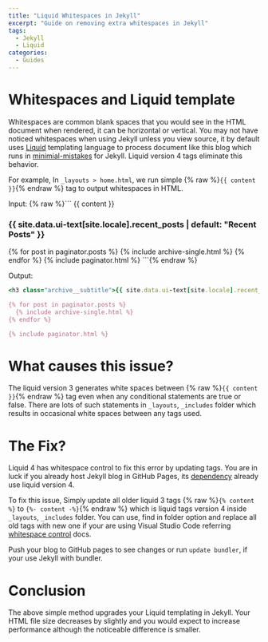 ```yaml
---
title: "Liquid Whitespaces in Jekyll"
excerpt: "Guide on removing extra whitespaces in Jekyll"
tags:
  - Jekyll
  - Liquid
categories:
  - Guides
---
```


# Whitespaces and Liquid template
Whitespaces are common blank spaces that you would see in the HTML document when rendered, it can be horizontal or vertical. You may not have noticed whitespaces when using Jekyll unless you view source, it by default uses <a target="_blank" href="https://jekyllrb.com/docs/liquid/">Liquid</a> templating language to process document like this blog which runs in <a target="_blank" href="https://github.com/mmistakes/minimal-mistakes">minimial-mistakes</a> for Jekyll. Liquid version 4 tags eliminate this behavior.


For example, In ```_layouts > home.html```, we run simple {% raw %}```{{ content }}```{% endraw %} tag to output whitespaces in HTML.

Input:
{% raw %}```
  {{ content }}
  <h3 class="archive__subtitle">{{ site.data.ui-text[site.locale].recent_posts | default: "Recent Posts" }}</h3>
  {% for post in paginator.posts %}
    {% include archive-single.html %}
  {% endfor %}
  {% include paginator.html %}
```{% endraw %}

Output:
```ruby
<h3 class="archive__subtitle">{{ site.data.ui-text[site.locale].recent_posts | default: "Recent Posts" }}</h3>

{% for post in paginator.posts %}
  {% include archive-single.html %}
{% endfor %}

{% include paginator.html %}

```
# What causes this issue?
The liquid version 3 generates white spaces between {% raw %}```{{ content }}```{% endraw %} tag even when any conditional statements are true or false. There are lots of such statements in ```_layouts```, ```_includes``` folder which results in occasional white spaces between any tags used.

# The Fix?
Liquid 4 has whitespace control to fix this error by updating tags. You are in luck if you already host Jekyll blog in GitHub Pages, its <a target="_blank" href="https://pages.github.com/versions/"> dependency</a> already use liquid version 4.

To fix this issue, Simply update all older liquid 3 tags {% raw %}```{% content %}``` to ```{%- content -%}```{% endraw %} which is liquid tags version 4 inside ```_layouts```, ```_includes``` folder. You can use, find in folder option and replace all old tags with new one if your are using Visual Studio Code referring <a target="_blank" href="https://shopify.github.io/liquid/basics/whitespace/"> whitespace control</a> docs. 

Push your blog to GitHub pages to see changes or run ```update bundler```, if your use Jekyll with bundler.

# Conclusion
The above simple method upgrades your Liquid templating in Jekyll. Your HTML file size decreases by slightly and you would expect to increase performance although the noticeable difference is smaller.
